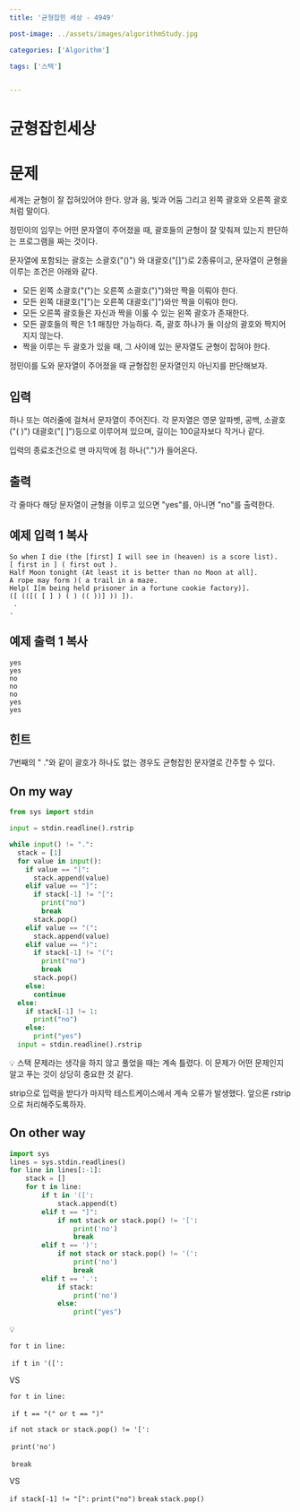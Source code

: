 ```yaml
---
title: '균형잡힌 세상 - 4949'

post-image: ../assets/images/algorithmStudy.jpg

categories: ['Algorithm']

tags: ['스택']


---
```


# 균형잡힌세상

# 문제

세계는 균형이 잘 잡혀있어야 한다. 양과 음, 빛과 어둠 그리고 왼쪽 괄호와 오른쪽 괄호처럼 말이다.

정민이의 임무는 어떤 문자열이 주어졌을 때, 괄호들의 균형이 잘 맞춰져 있는지 판단하는 프로그램을 짜는 것이다.

문자열에 포함되는 괄호는 소괄호("()") 와 대괄호("[]")로 2종류이고, 문자열이 균형을 이루는 조건은 아래와 같다.

-   모든 왼쪽 소괄호("(")는 오른쪽 소괄호(")")와만 짝을 이뤄야 한다.
-   모든 왼쪽 대괄호("[")는 오른쪽 대괄호("]")와만 짝을 이뤄야 한다.
-   모든 오른쪽 괄호들은 자신과 짝을 이룰 수 있는 왼쪽 괄호가 존재한다.
-   모든 괄호들의 짝은 1:1 매칭만 가능하다. 즉, 괄호 하나가 둘 이상의 괄호와 짝지어지지 않는다.
-   짝을 이루는 두 괄호가 있을 때, 그 사이에 있는 문자열도 균형이 잡혀야 한다.

정민이를 도와 문자열이 주어졌을 때 균형잡힌 문자열인지 아닌지를 판단해보자.

## 입력

하나 또는 여러줄에 걸쳐서 문자열이 주어진다. 각 문자열은 영문 알파벳, 공백, 소괄호("( )") 대괄호("[ ]")등으로 이루어져 있으며, 길이는 100글자보다 작거나 같다.

입력의 종료조건으로 맨 마지막에 점 하나(".")가 들어온다.

## 출력

각 줄마다 해당 문자열이 균형을 이루고 있으면 "yes"를, 아니면 "no"를 출력한다.

## 예제 입력 1 복사

```
So when I die (the [first] I will see in (heaven) is a score list).
[ first in ] ( first out ).
Half Moon tonight (At least it is better than no Moon at all].
A rope may form )( a trail in a maze.
Help( I[m being held prisoner in a fortune cookie factory)].
([ (([( [ ] ) ( ) (( ))] )) ]).
 .
.
```

## 예제 출력 1 복사

```
yes
yes
no
no
no
yes
yes
```

## 힌트

7번째의 " ."와 같이 괄호가 하나도 없는 경우도 균형잡힌 문자열로 간주할 수 있다.

## On my way

```python
from sys import stdin

input = stdin.readline().rstrip

while input() != ".":
  stack = [1]
  for value in input():
    if value == "[":
      stack.append(value)
    elif value == "]":
      if stack[-1] != "[":
        print("no")
        break
      stack.pop()
    elif value == "(":
      stack.append(value)
    elif value == ")": 
      if stack[-1] != "(":
        print("no")
        break
      stack.pop()
    else:
      continue
  else:
    if stack[-1] != 1:
      print("no")
    else:
      print("yes")
  input = stdin.readline().rstrip
```

💡 스택 문제라는 생각을 하지 않고 풀었을 때는 계속 틀렸다. 이 문제가 어떤 문제인지 알고 푸는 것이 상당히 중요한 것 같다.

strip으로 입력을 받다가 마지막 테스트케이스에서 계속 오류가 발생했다. 앞으론 rstrip으로 처리해주도록하자.

## On other way

```python
import sys
lines = sys.stdin.readlines()
for line in lines[:-1]:
    stack = []
    for t in line:
        if t in '([':
            stack.append(t)
        elif t == "]":
            if not stack or stack.pop() != '[':
                print('no')
                break
        elif t == ')':
            if not stack or stack.pop() != '(':
                print('no')
                break
        elif t == '.':
            if stack:
                print('no')
            else:
                print("yes")
```

💡

`for t in line:`

​		`if t in '([':` 

VS

`for t in line:`

​		`if t == "(" or t == ")"`



`if not stack or stack.pop() != '[':`

​	`print('no')`

​	`break`

VS

`if stack[-1] != "[":`
        `print("no")`
        `break`
      `stack.pop()`

